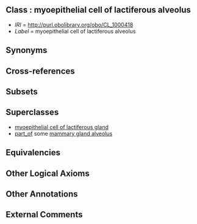 
## Class : myoepithelial cell of lactiferous alveolus

 * *IRI* = http://purl.obolibrary.org/obo/CL_1000418
 * *Label* = myoepithelial cell of lactiferous alveolus

## Synonyms


## Cross-references


## Subsets


## Superclasses

 * [myoepithelial cell of lactiferous gland](../../CL/16/CL_1000416.md)
 * [part_of](../../BFO/50/BFO_0000050.md) some [mammary gland alveolus](../../UBERON/14/UBERON_0003214.md)

## Equivalencies


## Other Logical Axioms


## Other Annotations


## External Comments

